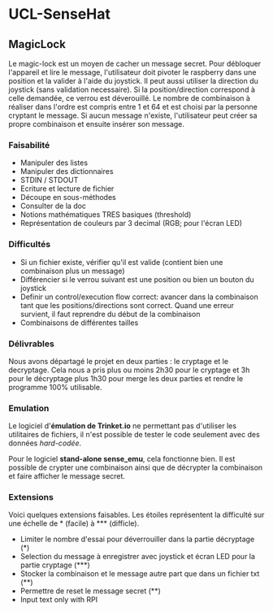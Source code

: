 # UCL-SenseHat

## MagicLock
Le magic-lock est un moyen de cacher un message secret. Pour débloquer l'appareil et lire le message, l'utilisateur doit pivoter le raspberry dans une position et la valider à l'aide du joystick. Il peut aussi utiliser la direction du joystick (sans validation necessaire). Si la position/direction correspond à celle demandée, ce verrou est déverouillé. Le nombre de combinaison à réaliser dans l'ordre est compris entre 1 et 64 et est choisi par la personne cryptant le message.
Si aucun message n'existe, l'utilisateur peut créer sa propre combinaison et ensuite insérer son message.

### Faisabilité

* Manipuler des listes
* Manipuler des dictionnaires
* STDIN / STDOUT
* Ecriture et lecture de fichier
* Découpe en sous-méthodes
* Consulter de la doc
* Notions mathématiques TRES basiques (threshold)
* Représentation de couleurs par 3 decimal (RGB; pour l'écran LED)

### Difficultés

* Si un fichier existe, vérifier qu'il est valide (contient bien une combinaison plus un message)
* Différencier si le verrou suivant est une position ou bien un bouton du joystick
* Definir un control/execution flow correct: avancer dans la combinaison tant que les positions/directions sont correct. Quand une erreur survient, il faut reprendre du début de la combinaison
* Combinaisons de différentes tailles

### Délivrables

Nous avons départagé le projet en deux parties : le cryptage et le decryptage. Cela nous a pris plus  ou moins 2h30 pour le cryptage et 3h pour le décryptage plus 1h30 pour merge les deux parties et rendre le programme 100% utilisable.

### Emulation

Le logiciel d'**émulation de Trinket.io** ne permettant pas d'utiliser les utilitaires de fichiers, il n'est possible de tester le code seulement avec des données *hard-codée*.

Pour le logiciel **stand-alone sense_emu**, cela fonctionne bien. Il est possible de crypter une combinaison ainsi que de décrypter la combinaison et faire afficher le message secret.

### Extensions

Voici quelques extensions faisables. Les étoiles représentent la difficulté sur une échelle de &ast; (facile) à &ast;&ast;&ast; (difficle).

* Limiter le nombre d'essai pour déverrouiller dans la partie décryptage (&ast;)
* Selection du message à enregistrer avec joystick et écran LED pour la partie cryptage (&ast;&ast;&ast;)
* Stocker la combinaison et le message autre part que dans un fichier txt (&ast;&ast;)
* Permettre de reset le message secret (&ast;&ast;)
* Input text only with RPI
